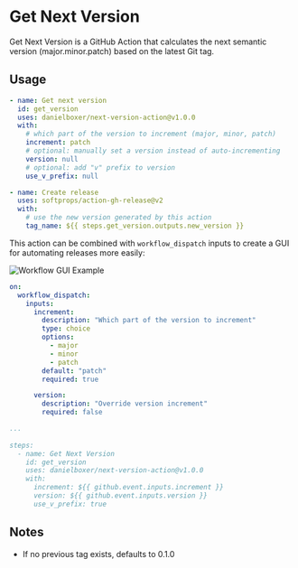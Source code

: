 # Get Next Version

Get Next Version is a GitHub Action that calculates the next semantic version (major.minor.patch) based on the latest Git tag.

## Usage

```yml
- name: Get next version
  id: get_version
  uses: danielboxer/next-version-action@v1.0.0
  with:
    # which part of the version to increment (major, minor, patch)
    increment: patch
    # optional: manually set a version instead of auto-incrementing
    version: null
    # optional: add "v" prefix to version
    use_v_prefix: null

- name: Create release
  uses: softprops/action-gh-release@v2
  with:
    # use the new version generated by this action
    tag_name: ${{ steps.get_version.outputs.new_version }}
```

This action can be combined with `workflow_dispatch` inputs to create a GUI for automating releases more easily:

![Workflow GUI Example](https://github.com/user-attachments/assets/a0769056-3a14-4522-b089-f45823042c6a)

```yml
on:
  workflow_dispatch:
    inputs:
      increment:
        description: "Which part of the version to increment"
        type: choice
        options:
          - major
          - minor
          - patch
        default: "patch"
        required: true

      version:
        description: "Override version increment"
        required: false

...
  
steps:
  - name: Get Next Version
    id: get_version
    uses: danielboxer/next-version-action@v1.0.0
    with:
      increment: ${{ github.event.inputs.increment }}
      version: ${{ github.event.inputs.version }}
      use_v_prefix: true
```

## Notes

- If no previous tag exists, defaults to 0.1.0
